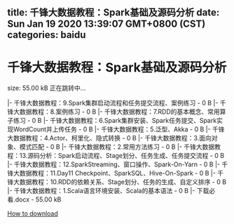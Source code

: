 
title: 千锋大数据教程：Spark基础及源码分析
date: Sun Jan 19 2020 13:39:07 GMT+0800 (CST)    
categories: baidu
---

# 千锋大数据教程：Spark基础及源码分析
size: 55.00 kB
 正在跳转中...
 
|- 千锋大数据教程：9.Spark集群启动流程和任务提交流程、案例练习 - 0 B
|- 千锋大数据教程：8.案例练习 - 0 B
|- 千锋大数据教程：7.RDD的基本概念、常用算子练习 - 0 B
|- 千锋大数据教程：6.Spark集群安装、Spark任务提交、Spark实现WordCount并上传任务 - 0 B
|- 千锋大数据教程：5.泛型、Akka - 0 B
|- 千锋大数据教程：4.Actor、柯里化、隐式转换 - 0 B
|- 千锋大数据教程：3.面向对象、模式匹配 - 0 B
|- 千锋大数据教程：2.常用方法练习 - 0 B
|- 千锋大数据教程：13.源码分析：Spark启动流程、Stage划分、任务生成、任务提交流程 - 0 B
|- 千锋大数据教程：12.SparkStreaming、窗口操作、Spark-On-Yarn - 0 B
|- 千锋大数据教程：11.Day11 Checkpoint、SparkSQL、Hive-On-Spark - 0 B
|- 千锋大数据教程：10.RDD的依赖关系、Stage划分、任务的生成、自定义排序 - 0 B
|- 千锋大数据教程：1.Scala语言环境安装、Scala的基本语法 - 0 B
|- 下载必看.docx - 55.00 kB

[How to download](https://bpcam.bemobtrk.com/go/2ceec3aa-1ca2-46d6-b9ff-aaa5c184517c?jno=4715)